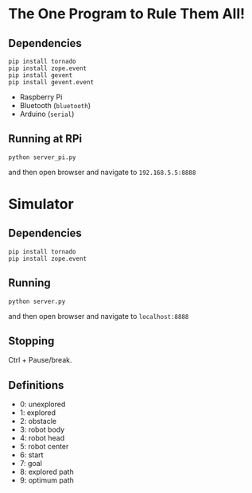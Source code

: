 # The One Program to Rule Them All!
## Dependencies
```
pip install tornado
pip install zope.event
pip install gevent
pip install gevent.event
```
- Raspberry Pi
- Bluetooth (`bluetooth`)
- Arduino (`serial`)

## Running at RPi
```
python server_pi.py
```
and then open browser and navigate to `192.168.5.5:8888`



# Simulator
## Dependencies
```
pip install tornado
pip install zope.event
```

## Running
```
python server.py
```
and then open browser and navigate to `localhost:8888`

## Stopping
Ctrl + Pause/break.

## Definitions
- 0: unexplored
- 1: explored
- 2: obstacle
- 3: robot body
- 4: robot head
- 5: robot center
- 6: start
- 7: goal
- 8: explored path
- 9: optimum path